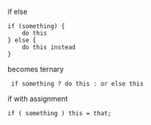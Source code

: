 if else

```
if (something) {
	do this
} else {
	do this instead
}
```

becomes ternary

` if something ? do this : or else this`

if with assignment

``
if ( something ) this = that;
``
